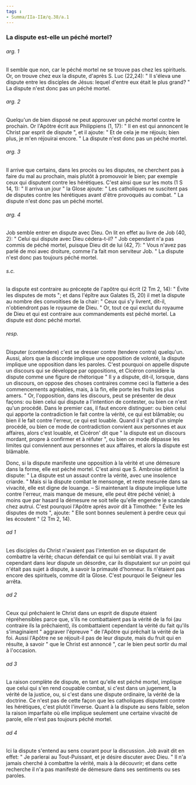```yaml
---
tags : 
- Summa/IIa-IIæ/q.38/a.1
---
```


### La dispute est-elle un péché mortel?

###### arg. 1
Il semble que non, car le péché mortel ne se trouve pas chez les spirituels. Or, on trouve chez eux la dispute, d'après S. Luc (22,24): " Il s'éleva une dispute entre les disciples de Jésus: lequel d'entre eux était le plus grand? " La dispute n'est donc pas un péché mortel. 

###### arg. 2
Quelqu'un de bien disposé ne peut approuver un péché mortel contre le prochain. Or l'Apôtre écrit aux Philippiens (1, 17): " Il en est qui annoncent le Christ par esprit de dispute ", et il ajoute: " Et de cela je me réjouis; bien plus, je m'en réjouirai encore. " La dispute n'est donc pas un péché mortel. 

###### arg. 3
Il arrive que certains, dans les procès ou les disputes, ne cherchent pas à faire du mal au prochain, mais plutôt à promouvoir le bien; par exemple ceux qui disputent contre les hérétiques. C'est ainsi que sur les mots (1 S 14, 1): " Il arriva un jour " la Glose ajoute: " Les catholiques ne suscitent pas de disputes contre les hérétiques avant d'être provoqués au combat. " La dispute n'est donc pas un péché mortel. 

###### arg. 4
Job semble entrer en dispute avec Dieu. On lit en effet au livre de Job (40, 2): " Celui qui dispute avec Dieu cédera-t-il? " Job cependant n'a pas commis de péché mortel, puisque Dieu dit de lui (42, 7): " Vous n'avez pas parlé de moi avec droiture, comme l'a fait mon serviteur Job. " La dispute n'est donc pas toujours péché mortel. 

###### s.c.
la dispute est contraire au précepte de l'apôtre qui écrit (2 Tm 2, 14): " Évite les disputes de mots "; et dans l'épître aux Galates (5, 20) il met la dispute au nombre des convoitises de la chair: " Ceux qui s'y livrent, dit-il, n'obtiendront pas le royaume de Dieu. " Or, tout ce qui exclut du royaume de Dieu et qui est contraire aux commandements est péché mortel. La dispute est donc péché mortel. 

###### resp.
Disputer (contendere) c'est se dresser contre (tendere contra) quelqu'un. Aussi, alors que la discorde implique une opposition de volonté, la dispute implique une opposition dans les paroles. C'est pourquoi on appelle dispute un discours qui se développe par oppositions, et Cicéron considère la dispute comme une figure de rhétorique " Il y a dispute, dit-il, lorsque, dans un discours, on oppose des choses contraires comme ceci la flatterie a des commencements agréables, mais, à la fin, elle porte les fruits les plus amers. " Or, l'opposition, dans les discours, peut se présenter de deux façons: ou bien celui qui dispute a l'intention de contester, ou bien ce n'est qu'un procédé. Dans le premier cas, il faut encore distinguer: ou bien celui qui apporte la contradiction le fait contre la vérité, ce qui est blâmable; ou bien il le fait contre l'erreur, ce qui est louable. Quand il s'agit d'un simple procédé, ou bien ce mode de contradiction convient aux personnes et aux affaires, alors c'est louable, et Cicéron' dit que " la dispute est un discours mordant, propre à confirmer et à réfuter ", ou bien ce mode dépasse les limites qui conviennent aux personnes et aux affaires, et alors la dispute est blâmable. 

Donc, si la dispute manifeste une opposition à la vérité et une démesure dans la forme, elle est péché mortel. C'est ainsi que S. Ambroise définit la dispute: " La dispute est un assaut contre la vérité, avec une insolence criarde. " Mais si la dispute combat le mensonge, et reste mesurée dans sa vivacité, elle est digne de louange. – Si maintenant la dispute implique lutte contre l'erreur, mais manque de mesure, elle peut être péché véniel; à moins que par hasard la démesure ne soit telle qu'elle engendre le scandale chez autrui. C'est pourquoi l'Apôtre après avoir dit à Timothée: " Évite les disputes de mots ", ajoute: " Elle sont bonnes seulement à perdre ceux qui les écoutent " (2 Tm 2, 14). 

###### ad 1
Les disciples du Christ n'avaient pas l'intention en se disputant de combattre la vérité; chacun défendait ce qui lui semblait vrai. Il y avait cependant dans leur dispute un désordre, car ils disputaient sur un point qui n'était pas sujet à dispute, à savoir la primauté d'honneur. Ils n'étaient pas encore des spirituels, comme dit la Glose. C'est pourquoi le Seigneur les arrêta. 

###### ad 2
Ceux qui prêchaient le Christ dans un esprit de dispute étaient répréhensibles parce que, s'ils ne combattaient pas la vérité de la foi (au contraire ils la prêchaient), ils combattaient cependant la vérité du fait qu'ils s'imaginaient " aggraver l'épreuve " de l'Apôtre qui prêchait la vérité de la foi. Aussi l'Apôtre ne se réjouit-il pas de leur dispute, mais du fruit qui en résulte, à savoir " que le Christ est annoncé ", car le bien peut sortir du mal à l'occasion. 

###### ad 3
La raison complète de dispute, en tant qu'elle est péché mortel, implique que celui qui s'en rend coupable combat, si c'est dans un jugement, la vérité de la justice, ou, si c'est dans une dispute ordinaire, la vérité de la doctrine. Ce n'est pas de cette façon que les catholiques disputent contre les hérétiques, c'est plutôt l'inverse. Quant à la dispute au sens faible, selon la raison imparfaite où elle implique seulement une certaine vivacité de parole, elle n'est pas toujours péché mortel. 

###### ad 4
Ici la dispute s'entend au sens courant pour la discussion. Job avait dit en effet: " Je parlerai au Tout-Puissant, et je désire discuter avec Dieu. " Il n'a jamais cherché à combattre la vérité, mais à la découvrir; et dans cette recherche il n'a pas manifesté de démesure dans ses sentiments ou ses paroles. 

